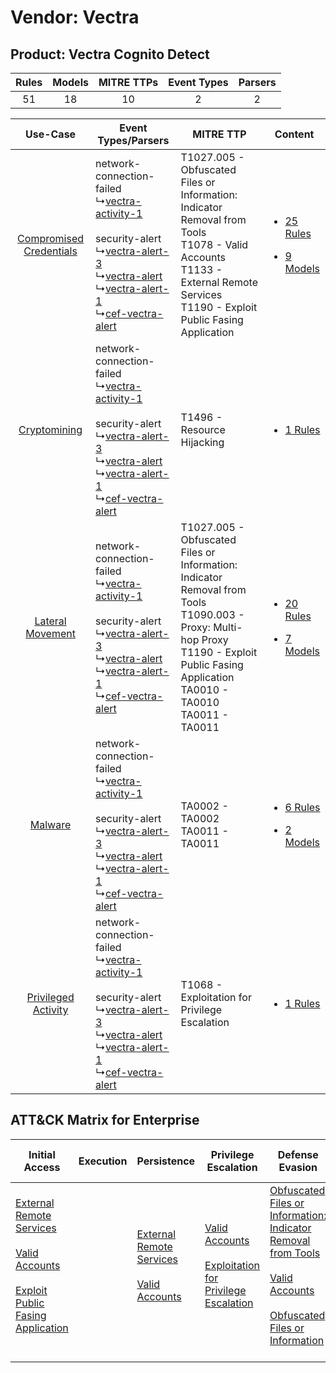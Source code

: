 Vendor: Vectra
==============
Product: Vectra Cognito Detect
------------------------------
| Rules | Models | MITRE TTPs | Event Types | Parsers |
|:-----:|:------:|:----------:|:-----------:|:-------:|
|  51   |   18   |     10     |      2      |    2    |

|    Use-Case    | Event Types/Parsers    | MITRE TTP    | Content    |
|:----:| ---- | ---- | ---- |
| [Compromised Credentials](../../../UseCases/uc_compromised_credentials.md) |  network-connection-failed<br> ↳[vectra-activity-1](Ps/pC_vectraactivity1.md)<br><br> security-alert<br> ↳[vectra-alert-3](Ps/pC_vectraalert3.md)<br> ↳[vectra-alert](Ps/pC_vectraalert.md)<br> ↳[vectra-alert-1](Ps/pC_vectraalert1.md)<br> ↳[cef-vectra-alert](Ps/pC_cefvectraalert.md)<br> | T1027.005 - Obfuscated Files or Information: Indicator Removal from Tools<br>T1078 - Valid Accounts<br>T1133 - External Remote Services<br>T1190 - Exploit Public Fasing Application<br>    | [<ul><li>25 Rules</li></ul><ul><li>9 Models</li></ul>](RM/r_m_vectra_vectra_cognito_detect_Compromised_Credentials.md) |
|    [Cryptomining](../../../UseCases/uc_cryptomining.md)    |  network-connection-failed<br> ↳[vectra-activity-1](Ps/pC_vectraactivity1.md)<br><br> security-alert<br> ↳[vectra-alert-3](Ps/pC_vectraalert3.md)<br> ↳[vectra-alert](Ps/pC_vectraalert.md)<br> ↳[vectra-alert-1](Ps/pC_vectraalert1.md)<br> ↳[cef-vectra-alert](Ps/pC_cefvectraalert.md)<br> | T1496 - Resource Hijacking<br>    | [<ul><li>1 Rules</li></ul>](RM/r_m_vectra_vectra_cognito_detect_Cryptomining.md)    |
|        [Lateral Movement](../../../UseCases/uc_lateral_movement.md)        |  network-connection-failed<br> ↳[vectra-activity-1](Ps/pC_vectraactivity1.md)<br><br> security-alert<br> ↳[vectra-alert-3](Ps/pC_vectraalert3.md)<br> ↳[vectra-alert](Ps/pC_vectraalert.md)<br> ↳[vectra-alert-1](Ps/pC_vectraalert1.md)<br> ↳[cef-vectra-alert](Ps/pC_cefvectraalert.md)<br> | T1027.005 - Obfuscated Files or Information: Indicator Removal from Tools<br>T1090.003 - Proxy: Multi-hop Proxy<br>T1190 - Exploit Public Fasing Application<br>TA0010 - TA0010<br>TA0011 - TA0011<br> | [<ul><li>20 Rules</li></ul><ul><li>7 Models</li></ul>](RM/r_m_vectra_vectra_cognito_detect_Lateral_Movement.md)        |
|    [Malware](../../../UseCases/uc_malware.md)    |  network-connection-failed<br> ↳[vectra-activity-1](Ps/pC_vectraactivity1.md)<br><br> security-alert<br> ↳[vectra-alert-3](Ps/pC_vectraalert3.md)<br> ↳[vectra-alert](Ps/pC_vectraalert.md)<br> ↳[vectra-alert-1](Ps/pC_vectraalert1.md)<br> ↳[cef-vectra-alert](Ps/pC_cefvectraalert.md)<br> | TA0002 - TA0002<br>TA0011 - TA0011<br>    | [<ul><li>6 Rules</li></ul><ul><li>2 Models</li></ul>](RM/r_m_vectra_vectra_cognito_detect_Malware.md)    |
|     [Privileged Activity](../../../UseCases/uc_privileged_activity.md)     |  network-connection-failed<br> ↳[vectra-activity-1](Ps/pC_vectraactivity1.md)<br><br> security-alert<br> ↳[vectra-alert-3](Ps/pC_vectraalert3.md)<br> ↳[vectra-alert](Ps/pC_vectraalert.md)<br> ↳[vectra-alert-1](Ps/pC_vectraalert1.md)<br> ↳[cef-vectra-alert](Ps/pC_cefvectraalert.md)<br> | T1068 - Exploitation for Privilege Escalation<br>    | [<ul><li>1 Rules</li></ul>](RM/r_m_vectra_vectra_cognito_detect_Privileged_Activity.md)    |

ATT&CK Matrix for Enterprise
----------------------------
| Initial Access                                                                                                                                                                                                                         | Execution | Persistence                                                                                                                                      | Privilege Escalation                                                                                                                                          | Defense Evasion                                                                                                                                                                                                                                                               | Credential Access | Discovery | Lateral Movement | Collection | Command and Control                                                                                                                       | Exfiltration | Impact                                                                  |
| -------------------------------------------------------------------------------------------------------------------------------------------------------------------------------------------------------------------------------------- | --------- | ------------------------------------------------------------------------------------------------------------------------------------------------ | ------------------------------------------------------------------------------------------------------------------------------------------------------------- | ----------------------------------------------------------------------------------------------------------------------------------------------------------------------------------------------------------------------------------------------------------------------------- | ----------------- | --------- | ---------------- | ---------- | ----------------------------------------------------------------------------------------------------------------------------------------- | ------------ | ----------------------------------------------------------------------- |
| [External Remote Services](https://attack.mitre.org/techniques/T1133)<br><br>[Valid Accounts](https://attack.mitre.org/techniques/T1078)<br><br>[Exploit Public Fasing Application](https://attack.mitre.org/techniques/T1190)<br><br> |           | [External Remote Services](https://attack.mitre.org/techniques/T1133)<br><br>[Valid Accounts](https://attack.mitre.org/techniques/T1078)<br><br> | [Valid Accounts](https://attack.mitre.org/techniques/T1078)<br><br>[Exploitation for Privilege Escalation](https://attack.mitre.org/techniques/T1068)<br><br> | [Obfuscated Files or Information: Indicator Removal from Tools](https://attack.mitre.org/techniques/T1027/005)<br><br>[Valid Accounts](https://attack.mitre.org/techniques/T1078)<br><br>[Obfuscated Files or Information](https://attack.mitre.org/techniques/T1027)<br><br> |                   |           |                  |            | [Proxy: Multi-hop Proxy](https://attack.mitre.org/techniques/T1090/003)<br><br>[Proxy](https://attack.mitre.org/techniques/T1090)<br><br> |              | [Resource Hijacking](https://attack.mitre.org/techniques/T1496)<br><br> |
